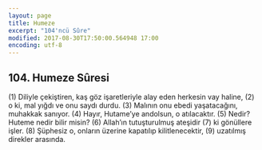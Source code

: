 ```yaml
---
layout: page
title: Humeze
excerpt: "104'ncü Sûre"
modified: 2017-08-30T17:50:00.564948 17:00
encoding: utf-8
---
```


## 104. Humeze Sûresi

(1) Diliyle çekiştiren, kaş göz işaretleriyle alay eden herkesin vay haline,
(2) o ki, mal yığdı ve onu saydı durdu.
(3) Malının onu ebedi yaşatacağını, muhakkak sanıyor.
(4) Hayır, Hutame’ye andolsun, o atılacaktır.
(5) Nedir? Huteme nedir bilir misin?
(6) Allah’ın tutuşturulmuş ateşidir
(7) ki gönüllere işler.
(8) Şüphesiz o, onların üzerine kapatılıp kilitlenecektir,
(9) uzatılmış direkler arasında.
